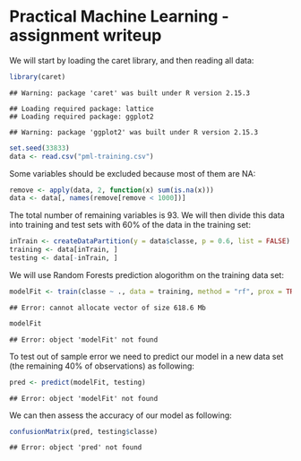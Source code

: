 Practical Machine Learning - assignment writeup
========================================================

We will start by loading the caret library, and then reading all data:


```r
library(caret)
```

```
## Warning: package 'caret' was built under R version 2.15.3
```

```
## Loading required package: lattice
## Loading required package: ggplot2
```

```
## Warning: package 'ggplot2' was built under R version 2.15.3
```

```r
set.seed(33833)
data <- read.csv("pml-training.csv")
```


Some variables should be excluded because most of them are NA:

```r
remove <- apply(data, 2, function(x) sum(is.na(x)))
data <- data[, names(remove[remove < 1000])]
```

The total number of remaining variables is 93.
We will then divide this data into training and test sets with 60% of the data in the training set:

```r
inTrain <- createDataPartition(y = data$classe, p = 0.6, list = FALSE)
training <- data[inTrain, ]
testing <- data[-inTrain, ]
```


We will use Random Forests prediction alogorithm on the training data set:

```r
modelFit <- train(classe ~ ., data = training, method = "rf", prox = TRUE)
```

```
## Error: cannot allocate vector of size 618.6 Mb
```

```r
modelFit
```

```
## Error: object 'modelFit' not found
```


To test out of sample error we need to predict our model in a new data set (the remaining 40% of observations) as following:

```r
pred <- predict(modelFit, testing)
```

```
## Error: object 'modelFit' not found
```

We can then assess the accuracy of our model as following:


```r
confusionMatrix(pred, testing$classe)
```

```
## Error: object 'pred' not found
```

